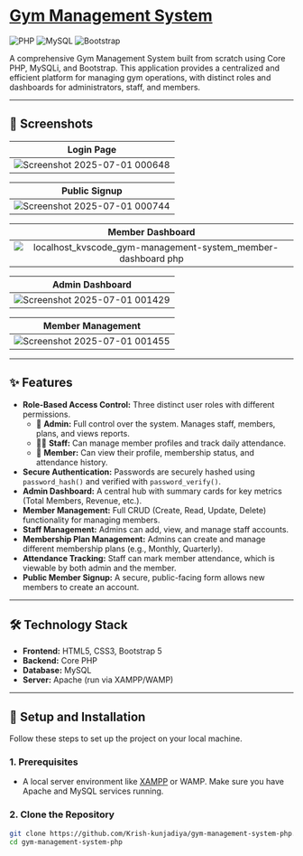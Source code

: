 # [Gym Management System](http://gms-mrx.free.nf)
![PHP](https://img.shields.io/badge/PHP-777BB4?style=for-the-badge&logo=php&logoColor=white)
![MySQL](https://img.shields.io/badge/MySQL-4479A1?style=for-the-badge&logo=mysql&logoColor=white)
![Bootstrap](https://img.shields.io/badge/Bootstrap-7952B3?style=for-the-badge&logo=bootstrap&logoColor=white)

A comprehensive Gym Management System built from scratch using Core PHP, MySQLi, and Bootstrap. This application provides a centralized and efficient platform for managing gym operations, with distinct roles and dashboards for administrators, staff, and members.

---

## 📸 Screenshots

| Login Page |
| :---: |
| ![Screenshot 2025-07-01 000648](https://github.com/user-attachments/assets/c2b6cb06-adbe-4ed3-8470-809e443bfccf) |

| Public Signup |
| :---: |
| ![Screenshot 2025-07-01 000744](https://github.com/user-attachments/assets/46aebee5-4cfc-4911-b3d7-5fafd8bce5ee) |

| Member Dashboard | 
| :---: |
| ![localhost_kvscode_gym-management-system_member-dashboard php](https://github.com/user-attachments/assets/23f8a22a-5871-47ed-ac6e-0628c9cabe8d) |

| Admin Dashboard |
| :---: |
| ![Screenshot 2025-07-01 001429](https://github.com/user-attachments/assets/8f2de4e2-38dc-4cdb-a164-4138fa4bdb50) |

| Member Management |
| :---: |
| ![Screenshot 2025-07-01 001455](https://github.com/user-attachments/assets/e374ab8b-7a8d-4145-8005-cdfc5b54c42b) |
---

## ✨ Features

-   **Role-Based Access Control:** Three distinct user roles with different permissions.
    -   👤 **Admin:** Full control over the system. Manages staff, members, plans, and views reports.
    -   👨‍💼 **Staff:** Can manage member profiles and track daily attendance.
    -   💪 **Member:** Can view their profile, membership status, and attendance history.
-   **Secure Authentication:** Passwords are securely hashed using `password_hash()` and verified with `password_verify()`.
-   **Admin Dashboard:** A central hub with summary cards for key metrics (Total Members, Revenue, etc.).
-   **Member Management:** Full CRUD (Create, Read, Update, Delete) functionality for managing members.
-   **Staff Management:** Admins can add, view, and manage staff accounts.
-   **Membership Plan Management:** Admins can create and manage different membership plans (e.g., Monthly, Quarterly).
-   **Attendance Tracking:** Staff can mark member attendance, which is viewable by both admin and the member.
-   **Public Member Signup:** A secure, public-facing form allows new members to create an account.

---

## 🛠️ Technology Stack

-   **Frontend:** HTML5, CSS3, Bootstrap 5
-   **Backend:** Core PHP
-   **Database:** MySQL
-   **Server:** Apache (run via XAMPP/WAMP)

---

## 🚀 Setup and Installation

Follow these steps to set up the project on your local machine.

### 1. Prerequisites
-   A local server environment like [XAMPP](https://www.apachefriends.org/index.html) or WAMP. Make sure you have Apache and MySQL services running.

### 2. Clone the Repository
```bash
git clone https://github.com/Krish-kunjadiya/gym-management-system-php.git
cd gym-management-system-php
```

